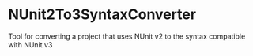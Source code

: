 # NUnit2To3SyntaxConverter

Tool for converting a project that uses NUnit v2 to the syntax compatible with NUnit v3
